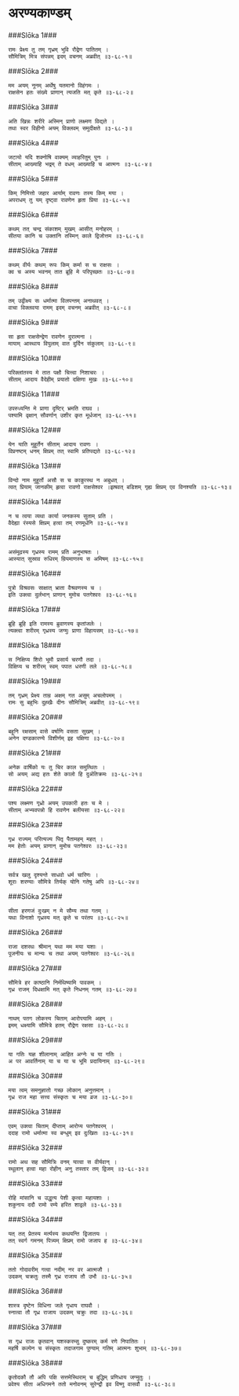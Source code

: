 अरण्यकाण्डम्
===============================


###Slōka 1###


    रामः प्रेक्ष्य तु तम् गृध्रम् भुवि रौद्रेण पातितम् ।
    सौमित्रिम् मित्र संपन्नम् इदम् वचनम् अब्रवीत् ॥३-६८-१॥


###Slōka 2###


    मम अयम् नूनम् अर्थेषु यतमानो विहंगमः ।
    राक्षसेन हतः संख्ये प्राणान् त्यजति मत् कृते ॥३-६८-२॥


###Slōka 3###


    अति खिन्नः शरीरे अस्मिन् प्राणो लक्ष्मण विद्यते ।
    तथा स्वर विहीनो अयम् विक्लवम् समुदीक्षते ॥३-६८-३॥


###Slōka 4###


    जटायो यदि शक्नोषि वाक्यम् व्याहरितुम् पुनः ।
    सीताम् आख्याहि भद्रम् ते वधम् आख्याहि च आत्मनः ॥३-६८-४॥


###Slōka 5###


    किम् निमित्तो जहार आर्याम् रावणः तस्य किम् मया ।
    अपराधम् तु यम् दृष्ट्वा रावणेन हृता प्रिया ॥३-६८-५॥


###Slōka 6###


    कथम् तत् चन्द्र संकाशम् मुखम् आसीत् मनोहरम् ।
    सीतया कानि च उक्तानि तस्मिन् काले द्विजोत्तम ॥३-६८-६॥


###Slōka 7###


    कथम् वीर्यः कथम् रूपः किम् कर्मा स च राक्षसः ।
    क्व च अस्य भवनम् तात ब्रूहि मे परिपृच्छतः ॥३-६८-७॥


###Slōka 8###


    तम् उद्वीक्ष्य सः धर्मात्मा विलपन्तम् अनाथवत् ।
    वाचा विक्लवया रामम् इदम् वचनम् अब्रवीत् ॥३-६८-८॥


###Slōka 9###


    सा हृता राक्षसेन्द्रेण रावणेन दुरात्मना ।
    मायाम् आस्थाय विपुलाम् वात दुर्दिन संकुलाम् ॥३-६८-९॥


###Slōka 10###


    परिक्लांतस्य मे तात पक्षौ चित्त्वा निशाचरः ।
    सीताम् आदाय वैदेहीम् प्रयातो दक्षिणा मुखः ॥३-६८-१०॥


###Slōka 11###


    उपरुध्यन्ति मे प्राणा दृष्टिर् भ्रमति राघव ।
    पश्यामि वृक्षान् सौवर्णान् उशीर कृत मूर्धजान् ॥३-६८-११॥


###Slōka 12###


    येन याति मुहूर्तेन सीताम् आदाय रावणः ।
    विप्रनष्टम् धनम् क्षिप्रम् तत् स्वामि प्रतिपद्यते ॥३-६८-१२॥


###Slōka 13###


    विन्दो नाम मुहूर्तो असौ स च काकुत्स्थ न अबुधत् ।
    त्वत् प्रियाम् जानकीम् हृत्वा रावणो राक्षसेश्वर ।झषवत् बडिशम् गृह्य क्षिप्रम् एव विनश्यति ॥३-६८-१३॥


###Slōka 14###


    न च त्वया व्यथा कार्या जनकस्य सुताम् प्रति ।
    वैदेह्या रंस्यसे क्षिप्रम् हत्वा तम् रणमूर्धनि ॥३-६८-१४॥


###Slōka 15###


    असंमूढस्य गृध्रस्य रामम् प्रति अनुभाषतः ।
    आस्यात् सुस्राव रुधिरम् म्रियमाणस्य स अमिषम् ॥३-६८-१५॥


###Slōka 16###


    पुत्रो विश्रवसः साक्षात् भ्राता वैश्रवणस्य च ।
    इति उक्त्वा दुर्लभान् प्राणान् मुमोच पतगेश्वरः ॥३-६८-१६॥


###Slōka 17###


    ब्रूहि ब्रूहि इति रामस्य ब्रुवाणस्य कृतांजलेः ।
    त्यक्त्वा शरीरम् गृध्रस्य जग्मुः प्राणा विहायसम् ॥३-६८-१७॥


###Slōka 18###


    स निक्षिप्य शिरो भूमौ प्रसार्य चरणौ तदा ।
    विक्षिप्य च शरीरम् स्वम् पपात धरणी तले ॥३-६८-१८॥


###Slōka 19###


    तम् गृध्रम् प्रेक्ष्य ताम्र अक्षम् गत असुम् अचलोपमम् ।
    रामः सु बहुभिः दुह्खैः दीनः सौमित्रिम् अब्रवीत् ॥३-६८-१९॥


###Slōka 20###


    बहूनि रक्षसाम् वासे वर्षाणि वसता सुखम् ।
    अनेन दण्डकारण्ये विशीर्णम् इह पक्षिणा ॥३-६८-२०॥


###Slōka 21###


    अनेक वार्षिको यः तु चिर काल समुत्थितः ।
    सो अयम् अद्य हतः शेते कालो हि दुर्अतिक्रमः ॥३-६८-२१॥


###Slōka 22###


    पश्य लक्ष्मण गृध्रो अयम् उपकारी हतः च मे ।
    सीताम् अभ्यवपन्नो हि रावणेन बलीयसा ॥३-६८-२२॥


###Slōka 23###


    गृध्र राज्यम् परित्यज्य पितृ पैतामहम् महत् ।
    मम हेतोः अयम् प्राणान् मुमोच पतगेश्वरः ॥३-६८-२३॥


###Slōka 24###


    सर्वत्र खलु दृश्यन्ते साधवो धर्म चारिणः ।
    शूराः शरण्याः सौमित्रे तिर्यक् योनि गतेषु अपि ॥३-६८-२४॥


###Slōka 25###


    सीता हरणजं दुःखम् न मे सौम्य तथा गतम् ।
    यथा विनाशो गृध्रस्य मत् कृते च परंतप ॥३-६८-२५॥


###Slōka 26###


    राजा दशरथः श्रीमान् यथा मम मया यशाः ।
    पूजनीयः च मान्यः च तथा अयम् पतगेश्वरः ॥३-६८-२६॥


###Slōka 27###


    सौमित्रे हर काष्ठानि निर्मथिष्यामि पावकम् ।
    गृध्र राजम् दिधक्षामि मत् कृते निधनम् गतम् ॥३-६८-२७॥


###Slōka 28###


    नाथम् पतग लोकस्य चिताम् आरोपयामि अहम् ।
    इमम् धक्ष्यामि सौमित्रे हतम् रौद्रेण रक्षसा ॥३-६८-२८॥


###Slōka 29###


    या गतिः यज्ञ शीलानाम् आहित अग्नेः च या गतिः ।
    अ पर आवर्तिनाम् या च या च भूमि प्रदायिनाम् ॥३-६८-२९॥


###Slōka 30###


    मया त्वम् समनुज्ञातो गच्छ लोकान् अनुत्तमान् ।
    गृध्र राज महा सत्त्व संस्कृतः च मया व्रज ॥३-६८-३०॥


###Slōka 31###


    एवम् उक्त्वा चिताम् दीप्ताम् आरोप्य पतगेश्वरम् ।
    ददाह रामो धर्मात्मा स्व बन्धुम् इव दुःखितः ॥३-६८-३१॥


###Slōka 32###


    रामो अथ सह सौमित्रिः वनम् यात्वा स वीर्यवान् ।
    स्थूलान् हत्वा महा रोहीन् अनु तस्तार तम् द्विजम् ॥३-६८-३२॥


###Slōka 33###


    रोहि मांसानि च उद्धृत्य पेशी कृत्वा महायशाः ।
    शकुनाय ददौ रामो रम्ये हरित शाद्वले ॥३-६८-३३॥


###Slōka 34###


    यत् तत् प्रेतस्य मर्त्यस्य कथयन्ति द्विजातयः ।
    तत् स्वर्ग गमनम् पित्र्यम् क्षिप्रम् रामो जजाप ह ॥३-६८-३४॥


###Slōka 35###


    ततो गोदावरीम् गत्वा नदीम् नर वर आत्मजौ ।
    उदकम् चक्रतुः तस्मै गृध्र राजाय तौ उभौ ॥३-६८-३५॥


###Slōka 36###


    शास्त्र दृष्टेन विधिना जले गृधाय राघवौ ।
    स्नात्वा तौ गृध्र राजाय उदकम् चक्रुः तदा ॥३-६८-३६॥


###Slōka 37###


    स गृध्र राजः कृतवान् यशस्करम्सु दुष्करम् कर्म रणे निपातितः ।
    महर्षि कल्पेन च संस्कृतः तदाजगाम पुण्याम् गतिम् आत्मनः शुभाम् ॥३-६८-३७॥


###Slōka 38###


    कृतोदकौ तौ अपि पक्षि सत्तमेस्थिराम् च बुद्धिम् प्रणिधाय जग्मुतुः ।
    प्रवेश्य सीता अधिगमने ततो मनोवनम् सुरेन्द्रौ इव विष्णु वासवौ ॥३-६८-३८॥


